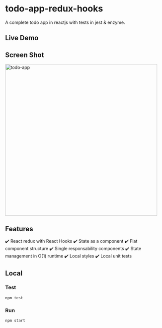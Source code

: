 # todo-app-redux-hooks
A complete todo app in reactjs with tests in jest & enzyme.

## Live Demo

## Screen Shot
<img width="489" alt="todo-app" src="https://user-images.githubusercontent.com/6517308/85344685-f7eff580-b4b5-11ea-96d9-01e95e342536.png">

## Features
✔️ React redux with React Hooks
✔️ State as a component
✔️ Flat component structure
✔️ Single responsability components
✔️ State management in O(1) runtime
✔️ Local styles
✔️ Local unit tests

## Local

### Test
`npm test`

### Run
`npm start`
